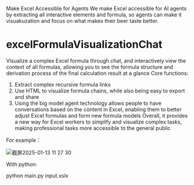 Make Excel Accessible for Agents
We make Excel accessible for AI agents by extracting all interactive elements and formula, so agents can make it visuakuzation and focus on what makes their beer taste better.

# excelFormulaVisualizationChat

Visualize a complex Excel formula through chat, and interactively view the context of all formulas, allowing you to see the formula structure and derivation process of the final calculation result at a glance
Core functions:
1. Extract complex recursive formula links
2. Use HTML to visualize formula chains, while also being easy to export and share
3. Using the big model agent technology allows people to have conversations based on the content in Excel, enabling them to better adjust Excel formulas and form new formula models
Overall, it provides a new way for Excel workers to simplify and visualize complex tasks, making professional tasks more accessible to the general public



For example：

![截屏2025-01-13 11 27 30](https://github.com/user-attachments/assets/45ec32c2-29b4-4cfb-9bb6-9aecc05be4ca)


With python:

python main.py input.xslx
